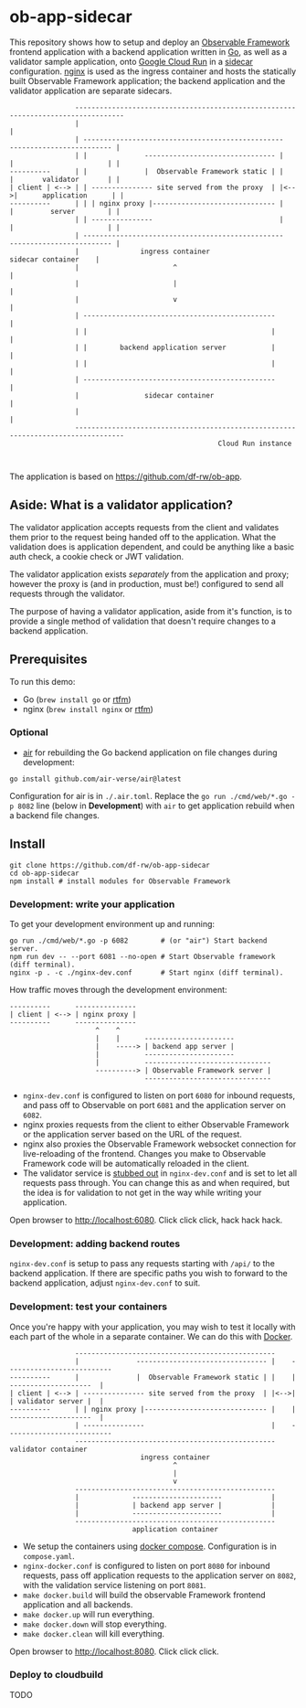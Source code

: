 # ob-app-sidecar

This repository shows how to setup and deploy an [Observable
Framework](https://observablehq.com/framework) frontend application with a
backend application written in [Go](https://go.dev), as well as a validator
sample application, onto [Google Cloud Run](https://cloud.google.com/run) in a
[sidecar](https://cloud.google.com/run/docs/deploying#sidecars) configuration.
[nginx](https://nginx.org) is used as the ingress container and hosts the
statically built Observable Framework application; the backend application and
the validator application are separate sidecars.

```
                ----------------------------------------------------------------------------------
                |                                                                                |
                | -------------------------------------------------    ------------------------- |
                | |              -------------------------------- |    |                       | |
----------      | |              |  Observable Framework static | |    |       validator       | |
| client | <--> | | --------------- site served from the proxy  | |<-->|      application      | |
----------      | | | nginx proxy |------------------------------ |    |         server        | |
                | | ---------------                               |    |                       | |
                | -------------------------------------------------    ------------------------- |
                |               ingress container                           sidecar container    |
                |                       ^                                                        |
                |                       |                                                        |
                |                       v                                                        |
                | -----------------------------------------------                                |
                | |                                             |                                |
                | |        backend application server           |                                |
                | |                                             |                                |
                | -----------------------------------------------                                |
                |                sidecar container                                               |
                |                                                                                |
                ----------------------------------------------------------------------------------
                                                   Cloud Run instance



```

The application is based on <https://github.com/df-rw/ob-app>.

## Aside: What is a validator application?

The validator application accepts requests from the client and validates them
prior to the request being handed off to the application. What the validation
does is application dependent, and could be anything like a basic auth check, a
cookie check or JWT validation.

The validator application exists _separately_ from the application and proxy;
however the proxy is (and in production, must be!) configured to send all
requests through the validator.

The purpose of having a validator application, aside from it's function, is to
provide a single method of validation that doesn't require changes to a backend
application.

## Prerequisites

To run this demo:

- Go (`brew install go` or [rtfm](https://go.dev/doc/install))
- nginx (`brew install nginx` or [rtfm](https://nginx.org/en/docs/install.html))

### Optional

- [air](https://github.com/air-verse/air) for rebuilding the Go backend
  application on file changes during development:

```shell
go install github.com/air-verse/air@latest
```

Configuration for air is in `./.air.toml`. Replace the `go run ./cmd/web/*.go
-p 8082` line (below in **Development**) with `air` to get application rebuild
when a backend file changes.

## Install

```shell
git clone https://github.com/df-rw/ob-app-sidecar
cd ob-app-sidecar
npm install # install modules for Observable Framework
```

### Development: write your application

To get your development environment up and running:

```shell
go run ./cmd/web/*.go -p 6082        # (or "air") Start backend server.
npm run dev -- --port 6081 --no-open # Start Observable framework (diff terminal).
nginx -p . -c ./nginx-dev.conf       # Start nginx (diff terminal).
```

How traffic moves through the development environment:

```
----------      ---------------
| client | <--> | nginx proxy |
----------      ---------------
                     ^    ^
                     |    |      ----------------------
                     |    -----> | backend app server |
                     |           ----------------------
                     |           -------------------------------
                     ----------> | Observable Framework server |
                                 -------------------------------
```

- `nginx-dev.conf` is configured to listen on port `6080` for inbound requests,
  and pass off to Observable on port `6081` and the application server on
  `6082`.
- nginx proxies requests from the client to either Observable Framework or the
  application server based on the URL of the request.
- nginx also proxies the Observable Framework websocket connection for live-reloading
  of the frontend. Changes you make to Observable Framework code will be automatically
  reloaded in the client.
- The validator service is [stubbed
  out](https://nginx.org/en/docs/http/ngx_http_rewrite_module.html#return) in
  `nginx-dev.conf` and is set to let all requests pass through. You can change this as
  and when required, but the idea is for validation to not get in the way while writing
  your application.

Open browser to <http://localhost:6080>. Click click click, hack hack hack.

### Development: adding backend routes

`nginx-dev.conf` is setup to pass any requests starting with `/api/` to the
backend application. If there are specific paths you wish to forward to the
backend application, adjust `nginx-dev.conf` to suit.

### Development: test your containers

Once you're happy with your application, you may wish to test it locally with
each part of the whole in a separate container. We can do this with
[Docker](https://docker.com).

```
                -------------------------------------------------
                |              -------------------------------- |    --------------------------
----------      |              |  Observable Framework static | |    |  --------------------  |
| client | <--> | --------------- site served from the proxy  | |<-->|  | validator server |  |
----------      | | nginx proxy |------------------------------ |    |  --------------------  |
                | ---------------                               |    --------------------------
                -------------------------------------------------       validator container
                                ingress container
                                        ^
                                        |
                                        v
                -------------------------------------------------
                |             ----------------------            |
                |             | backend app server |            |
                |             ----------------------            |
                -------------------------------------------------
                              application container
```

- We setup the containers using [docker compose](https://docs.docker.com/compose/).
  Configuration is in `compose.yaml`.
- `nginx-docker.conf` is configured to listen on port `8080` for inbound
  requests, pass off application requests to the application server on
  `8082`, with the validation service listening on port `8081`.
- `make docker.build` will build the observable Framework frontend application
  and all backends.
- `make docker.up` will run everything.
- `make docker.down` will stop everything.
- `make docker.clean` will kill everything.

Open browser to <http://localhost:8080>. Click click click.

### Deploy to cloudbuild

TODO
